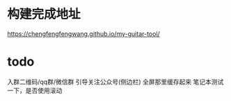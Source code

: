 # 构建完成地址
https://chengfengfengwang.github.io/my-guitar-tool/

# todo
入群二维码/qq群/微信群
引导关注公众号(侧边栏)
全屏那里缓存起来
笔记本测试一下，是否使用滚动